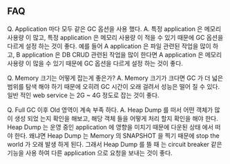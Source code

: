 ## FAQ
Q. Application 마다 모두 같은 GC 옵션을 사용 했다.
A. 특정 application 은 메모리 사용량 이 많고, 특정 application 은 메모리 사용량 이 적을 수 있기 때문에 GC 옵션을 다르게 설정 하는 것이 좋다.
   예를 들어 A application 은 파일 관련된 작업을 많이 하고, B application 은 DB CRUD 관련된 작업을 많이 한다면 A application 은 메모리 사용량 이 많을 수 있기 때문에 GC 옵션을 다르게 설정 하는 것이 좋다.

Q. Memory 크기는 어떻게 잡는게 좋은가?
A. Memory 크기가 크다면 GC 가 더 넓은 범위를 탐색 해야 하기 때문에 오히려 GC 시간이 오래 걸려서 성능은 떨어 질 수 있다.
   일반 적인 web service 는 2G ~ 4G 정도로 잡는 것이 좋다.

Q. Full GC 이후 Old 영역이 계속 부족 하다.
A. Heap Dump 를 떠서 어떤 객체가 많이 생성 되었 는지 확인을 해보고, 해당 객체 들을 어떻게 처리 할지 확인을 해야 한다.
   Heap Dump 는 운영 중인 application 에 영향을 미치기 때문에 다운된 상태 에서 떠야 한다.
   왜냐면 Heap Dump 는 Memory 의 SNAPSHOT 을 찍기 때문에 stop the world 가 오래 발생 하게 된다.
   그래서 Heap Dump 를 뜰 때 는 circuit breaker 같은 기능을 사용 하여 다른 application 으로 요청을 보내는 것이 좋다.